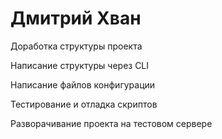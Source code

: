 # Дмитрий Хван 
Доработка структуры проекта  

Написание структуры через CLI  

Написание файлов конфигурации

Тестирование и отладка скриптов

Разворачивание проекта на тестовом сервере
